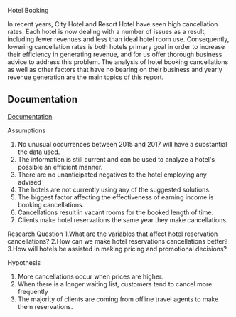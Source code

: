
Hotel Booking

In recent years, City Hotel and Resort Hotel have seen high cancellation rates. Each hotel is now dealing with a number of issues as a result, including fewer revenues and less than ideal hotel room use. Consequently, lowering cancellation rates is both hotels primary goal in order to increase their efficiency in generating revenue, and for us offer thorough business advice to address this problem. The analysis of hotel booking cancellations as well as other factors that have no bearing on their business and yearly revenue generation are the main topics of this report.


## Documentation

[Documentation](https://linktodocumentation)

Assumptions
1. No unusual occurrences between 2015 and 2017 will have a substantial the data used.
2. The information is still current and can be used to analyze a hotel's possible an efficient manner.
3. There are no unanticipated negatives to the hotel employing any advised
4. The hotels are not currently using any of the suggested solutions.
5. The biggest factor affecting the effectiveness of earning income is booking cancellations.
6. Cancellations result in vacant rooms for the booked length of time.
7. Clients make hotel reservations the same year they make cancellations.

Research Question
1.What are the variables that affect hotel reservation cancellations?
2.How can we make hotel reservations cancellations better?
3.How will hotels be assisted in making pricing and promotional decisions?

Hypothesis
1. More cancellations occur when prices are higher.
2. When there is a longer waiting list, customers tend to cancel more frequently
3. The majority of clients are coming from offline travel agents to make them reservations.
